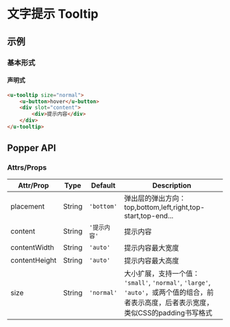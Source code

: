 # 文字提示 Tooltip

## 示例
### 基本形式

#### 声明式
``` html
<u-tooltip size="normal">
    <u-button>hover</u-button>
    <div slot="content">
        <div>提示内容</div>
    </div>
</u-tooltip>
```

## Popper API
### Attrs/Props

| Attr/Prop | Type | Default | Description |
| --------- | ---- | ------- | ----------- |
| placement | String | `'bottom'` | 弹出层的弹出方向：top,bottom,left,right,top-start,top-end... |
| content | String | `'提示内容'` | 提示内容 |
| contentWidth | String | `'auto'` | 提示内容最大宽度 |
| contentHeight | String | `'auto'` | 提示内容最大高度 |
| size | String | `'normal'` | 大小扩展，支持一个值： `'small'`, `'normal'`, `'large'`, `'auto'`，或两个值的组合，前者表示高度，后者表示宽度，类似CSS的padding书写格式 |
